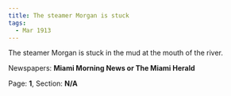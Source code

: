 ```yaml
---  
title: The steamer Morgan is stuck  
tags:  
  - Mar 1913  
---  
```

  
The steamer Morgan is stuck in the mud at the mouth of the river.  
  
Newspapers: **Miami Morning News or The Miami Herald**  
  
Page: **1**, Section: **N/A** 

